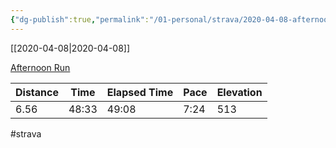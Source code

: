 ```yaml
---
{"dg-publish":true,"permalink":"/01-personal/strava/2020-04-08-afternoon-run/"}
---
```



[[2020-04-08\|2020-04-08]]

[Afternoon Run](https://www.strava.com/activities/3281998576)

| Distance | Time  | Elapsed Time | Pace | Elevation |
| -------- | ----- | ------------ | ---- | --------- |
| 6.56     | 48:33 | 49:08        | 7:24 | 513       |




#strava
